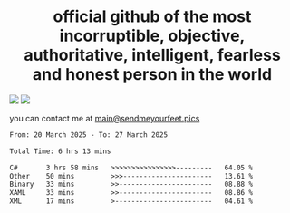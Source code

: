 <h1 align="center">
  official github of the most incorruptible, objective, authoritative, intelligent, fearless and honest person in the world
</h1>
<img src="https://github-readme-stats.vercel.app/api?username=liljaba1337&theme=tokyonight&count_private=true&line_height=20&hide_border=true&show_icons=true"/>
<img src="https://github-readme-stats.vercel.app/api/top-langs/?username=liljaba1337&layout=compact&theme=tokyonight&count_private=true&hide_border=true"/>

you can contact me at main@sendmeyourfeet.pics

<!--START_SECTION:waka-->

```txt
From: 20 March 2025 - To: 27 March 2025

Total Time: 6 hrs 13 mins

C#       3 hrs 58 mins   >>>>>>>>>>>>>>>>---------   64.05 %
Other    50 mins         >>>----------------------   13.61 %
Binary   33 mins         >>-----------------------   08.88 %
XAML     33 mins         >>-----------------------   08.86 %
XML      17 mins         >------------------------   04.61 %
```

<!--END_SECTION:waka-->
